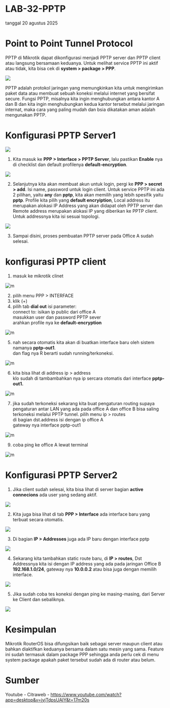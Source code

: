 # LAB-32-PPTP
tanggal 20 agustus 2025
# Point to Point Tunnel Protocol  
  PPTP di Mikrotik dapat dikonfigurasi menjadi PPTP server dan PPTP client atau langsung bersamaan keduanya. Untuk melihat service PPTP ini aktif atau tidak, kita bisa cek di **system > package > PPP**.  

![](pkg.PNG)  
  
  PPTP adalah protokol jaringan yang memungkinkan kita untuk mengirimkan paket data atau membuat sebuah koneksi melalui internet yang bersifat secure. Fungsi PPTP, misalnya kita ingin menghubungkan antara kantor A dan B dan kita ingin menghubungkan kedua kantor tersebut melalui jaringan internat, maka cara yang paling mudah dan bsia dikatakan aman adalah mengunakan PPTP.  

# Konfigurasi PPTP Server1 
![](site.png)  
  
1. Kita masuk ke **PPP > Interface > PPTP Server**, lalu pastikan **Enable** nya di checklist dan default profilenya **default-encryption**.  

![](PPP.PNG)  

2. Selanjutnya kita akan membuat akun untuk login, pergi ke **PPP > secret > add**. Isi name, password untuk login client. Untuk service PPTP ini ada 2 pilihan, yaitu **any** dan **pptp**, kita akan memilih yang lebih spesifik yaitu **pptp**. Profile kita pilih yang **default encryiption**, Local address itu merupakan alokasi IP Address yang akan didapat oleh PPTP server dan Remote address merupakan alokasi IP yang diberikan ke PPTP client. Untuk addressnya kita isi sesuai topologi.  

![](secret.PNG)  

3. Sampai disini, proses pembuatan PPTP server pada Office A sudah selesai.  

# konfigurasi PPTP client 
1. masuk ke mikrotik clinet  

![m](p6.PNG)

2. pilih menu  PPP > INTERFACE    
3. klik (+)     
4. pilih tab **dial out** isi parameter:   
   connect to: isikan ip public dari office A   
   masukkan user dan password PPTP sever   
   arahkan profile nya ke **default-encryption**    

![m](p2.PNG)

5. nah secara otomatis kita akan di buatkan interface baru oleh sistem namanya **pptp-out1**.   
dan flag nya R berarti sudah running/terkoneksi.   

![m](p1.PNG)

6. kita bisa lihat di address ip > address    
   klo sudah di tambambahkan nya ip sercara otomatis dari interface **pptp-out1.**   

![m](p4.PNG)

7. jika sudah terkoneksi sekarang kita buat pengaturan routing supaya pengaturan antar LAN yang ada pada office A dan office B bisa saling terkoneksi melalui PPTP tunnel.
   pilih menu ip > routes    
   di bagian dst.address isi dengan ip office A   
   gateway nya interface pptp-out1   

![m](p3.PNG)

9. coba ping ke office A lewat terminal   

![m](p5.PNG)

# Konfigurasi PPTP Server2
1. Jika client sudah selesai, kita bisa lihat di server bagian **active connecions** ada user yang sedang aktif.  

![](usr.PNG)  

2. Kita juga bisa lihat di tab **PPP > Interface** ada interface baru yang terbuat secara otomatis.  

![](intfc.PNG)  

3. Di bagian **IP > Addresses** juga ada IP baru dengan interface pptp   

![](addrslt.PNG)  

4. Sekarang kita tambahkan static route baru, di **IP > routes**, Dst Addressnya kita isi dengan IP address yang ada pada jaringan Office B **192.168.1.0/24**, gateway nya **10.0.0.2** atau bisa juga dengan memilih interface.  

![](routepptp.png)  

5. Jika sudah coba tes koneksi dengan ping ke masing-masing, dari Server ke Client dan sebaliknya.  

![](qwerty.png)  

# Kesimpulan  
  Mikrotik RouterOS bisa difungsikan baik sebagai server maupun client atau bahkan diaktifkan keduanya bersama dalam satu mesin yang sama. Feature ini sudah termasuk dalam package PPP sehingga anda perlu cek di menu system package apakah paket tersebut sudah ada di router atau belum.  
  
# Sumber
Youtube - Citraweb - https://www.youtube.com/watch?app=desktop&v=jyjTdpsUAIY&t=17m20s
 
